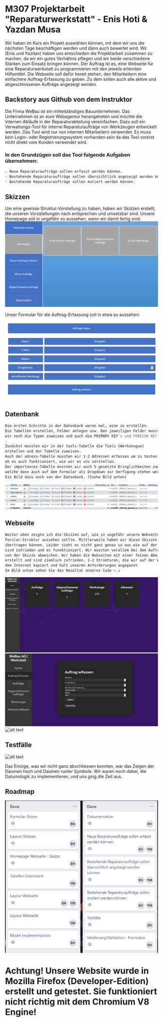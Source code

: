# M307 Projektarbeit "Reparaturwerkstatt" - Enis Hoti & Yazdan Musa
Wir haben im Kurs ein Projekt auswählen können, mit dem wir uns die nächsten Tage beschäftigen werden und dann auch bewertet wird. Wir (Enis und Yazdan) haben uns entschieden die Projektarbeit zusammen zu machen, da wir ein gutes Verhältnis pflegen und wir beide verschiedene Stärken zum Einsatz bringen können.
Der Auftrag ist es, eine Webseite für eine Reparaturwerkstatt zu programmieren mit den jeweils erlernten Hilfsmittel. Die Webseite soll dafür bereit stehen, den Mitarbeitern eine einfachere Auftrag-Erfassung zu geben. Zu dem sollen auch alle aktive und abgeschlossenen Aufträge angezeigt werden.


## Backstory aus Github von dem Instruktor

Die Firma WeBau ist ein mittelständiges Bauunternehmen. Das Unternehmen ist an eure Webagentur herangetreten und möchte die internen Abläufe in der Reparaturabteilung vereinfachen. Dazu soll ein Verwaltungs-Tool für interne Reparaturaufträge von Werkzeugen entwickelt werden. Das Tool wird nur von internen Mitarbeitern verwendet. Es muss kein Login- oder Registrierungssystem vorhanden sein da das Tool vorerst nicht direkt vom Kunden verwendet wird.

### In den Grundzügen soll das Tool folgende Aufgaben übernehmen:
```bash
- Neue Reparaturaufträge sollen erfasst werden können.
- Bestehende Reparaturaufträge sollen übersichtlich angezeigt werden können.
- Bestehende Reparaturaufträge sollen mutiert werden können.
```
## Skizzen
Um eine gewisse Struktur-Vorstellung zu haben, haben wir Skizzen erstellt, die unseren Vorsstellungen nach entsprechen und umsetzbar sind.
Unsere Homepage soll in ungefähr so aussehen, wenn wir damit fertig sind.
![alt text](https://raw.githubusercontent.com/Zayden16/uk307-ehym/master/documentation/Homepage.PNG "Logo Title Text 1")

Unser Formular für die Auftrag-Erfassung soll in etwa so aussehen:
![alt text](https://raw.githubusercontent.com/Zayden16/uk307-ehym/master/documentation/Formular.PNG "Logo Title Text 1")

## Datenbank
```bash
Die ersten Schritte in der Datenbank waren mal, eine zu erstellen. 
Die Tabellen erstellen, Felder anlegen usw. Den jeweiligen Felder mussten 
wir noch die Typen zuweisen und auch die PRIMARY KEY's und FOREIGN KEY's zuweisen.
-
Zunächst mussten wir in der tools-Tabelle die Tools (Werkzeugue) 
erstellen und der Tabelle zuweisen.
Auch der adress-Tabelle mussten wir 1-2 Adressen erfassen um zu testen, 
ob es auch funktioniert, wie wir es uns vorstellen.
Der importances-Tabelle mussten wir auch 5 gesetzte Dringlichkeiten zuweisen, 
welche dann auch auf dem Formular als Dropdown zur Verfügung stehen werden. 
Ein Bild dazu noch von der Datenbank. (Siehe Bild unten)
```
![alt text](https://github.com/Zayden16/uk307-ehym/blob/master/documentation/Struktur.PNG "Logo Title Text 1")

## Webseite
```bash
Weiter oben zeigte ich die Skizzen auf, wie in ungefähr unsere Webseite und unsere 
Forular-Struktur aussehen sollte. Mittlerweile haben wir diese Skizzen in unsere Webseiten 
übertragen können. Leider sieht es nicht ganz genau so aus wie auf der Skizze, aber wir 
sind zufrieden und es funnktioniert. Wir mussten vorallem bei dem Auftrags-Erfassung-Formular 
von der Skizze abweichen. Wir haben die Webseiten mit einer feinen Abmischung von CSS, JS und PHP
erstellt und sind ziemlich zufrieden. 1-2 Strukturen, die wir auf der Webseite haben, haben wir aus
dem Internet kopiert und halt unseren Anforderungen angepasst.
Im Bild unten sehen Sie das Resultat unseres Code's.a
```
![alt text](https://github.com/Zayden16/uk307-ehym/blob/master/documentation/homepage1.PNG "Logo Title Text 1")
![alt text](https://github.com/Zayden16/uk307-ehym/blob/master/documentation/Auftrag-Erfassung.PNG "Logo Title Text 1")
![alt text](https://github.com/Zayden16/uk307-ehym/blob/master/documentation/aktiveAufträge.PNG "Logo Title Text 1")

## Testfälle
![alt text](https://github.com/Zayden16/uk307-ehym/blob/master/documentation/Testf%C3%A4lle.PNG "Logo Title Text 1")

Das Einzige, was wir nicht ganz abschliessen konnten, war das Zeigen der Daumen hoch und Daumen runter Symbole. Wir waren noch dabei, die  Datumslogik zu implementieren, und uns ging die Zeit aus.

## Roadmap
![alt text](https://github.com/Zayden16/uk307-ehym/blob/master/documentation/Planung.PNG "Logo Title Text 1")








# Achtung! Unsere Website wurde in Mozilla Firefox (Developer-Edition) erstellt und getestet. Sie funktioniert nicht richtig mit dem Chromium V8 Engine!

